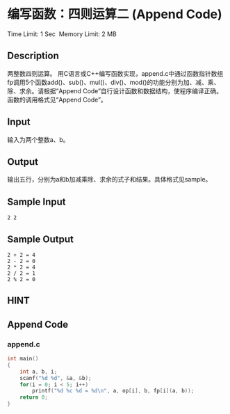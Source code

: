 # 编写函数：四则运算二 (Append Code)
Time Limit: 1 Sec  Memory Limit: 2 MB


## Description
两整数四则运算。
用C语言或C++编写函数实现，append.c中通过函数指针数组fp调用5个函数add()、sub()、mul()、div()、mod()的功能分别为加、减、乘、除、求余。请根据“Append Code”自行设计函数和数据结构，使程序编译正确。
函数的调用格式见“Append Code”。


## Input
输入为两个整数a、b。


## Output
输出五行，分别为a和b加减乘除、求余的式子和结果。具体格式见sample。


## Sample Input
```
2 2
```
## Sample Output
```
2 + 2 = 4
2 - 2 = 0
2 * 2 = 4
2 / 2 = 1
2 % 2 = 0

```

## HINT


## Append Code
### append.c
```c
int main()
{
    int a, b, i;
    scanf("%d %d", &a, &b);
    for(i = 0; i < 5; i++)
        printf("%d %c %d = %d\n", a, op[i], b, fp[i](a, b));
    return 0;
}

```
